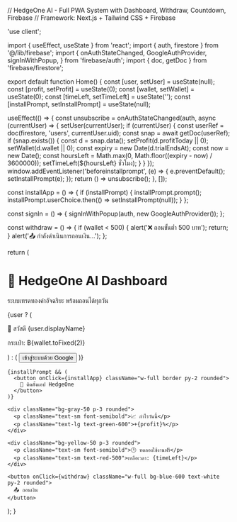 // HedgeOne AI - Full PWA System with Dashboard, Withdraw, Countdown, Firebase // Framework: Next.js + Tailwind CSS + Firebase

'use client';

import { useEffect, useState } from 'react'; import { auth, firestore } from '@/lib/firebase'; import { onAuthStateChanged, GoogleAuthProvider, signInWithPopup, } from 'firebase/auth'; import { doc, getDoc } from 'firebase/firestore';

export default function Home() { const [user, setUser] = useState(null); const [profit, setProfit] = useState(0); const [wallet, setWallet] = useState(0); const [timeLeft, setTimeLeft] = useState(''); const [installPrompt, setInstallPrompt] = useState(null);

useEffect(() => { const unsubscribe = onAuthStateChanged(auth, async (currentUser) => { setUser(currentUser); if (currentUser) { const userRef = doc(firestore, 'users', currentUser.uid); const snap = await getDoc(userRef); if (snap.exists()) { const d = snap.data(); setProfit(d.profitToday || 0); setWallet(d.wallet || 0); const expiry = new Date(d.trialEndsAt); const now = new Date(); const hoursLeft = Math.max(0, Math.floor((expiry - now) / 3600000)); setTimeLeft(${hoursLeft} ชั่วโมง); } } }); window.addEventListener('beforeinstallprompt', (e) => { e.preventDefault(); setInstallPrompt(e); }); return () => unsubscribe(); }, []);

const installApp = () => { if (installPrompt) { installPrompt.prompt(); installPrompt.userChoice.then(() => setInstallPrompt(null)); } };

const signIn = () => { signInWithPopup(auth, new GoogleAuthProvider()); };

const withdraw = () => { if (wallet < 500) { alert('❌ ถอนขั้นต่ำ 500 บาท'); return; } alert('📤 กำลังดำเนินการถอนเงิน...'); };

return ( <main className="p-6 max-w-xl mx-auto font-sans"> <div className="bg-white p-4 rounded-xl shadow-md space-y-4"> <h1 className="text-2xl font-bold text-indigo-600">🚀 HedgeOne AI Dashboard</h1> <p className="text-sm text-gray-600">ระบบเทรดทองคำอัจฉริยะ พร้อมถอนได้ทุกวัน</p>

{user ? (
      <div>
        <p className="text-green-600">👋 สวัสดี {user.displayName}</p>
        <p className="text-sm text-gray-600">กระเป๋า: ฿{wallet.toFixed(2)}</p>
      </div>
    ) : (
      <button onClick={signIn} className="bg-black text-white py-2 px-4 rounded">
        เข้าสู่ระบบด้วย Google
      </button>
    )}

    {installPrompt && (
      <button onClick={installApp} className="w-full border py-2 rounded">
        📲 ติดตั้งแอป HedgeOne
      </button>
    )}

    <div className="bg-gray-50 p-3 rounded">
      <p className="text-sm font-semibold">📈 กำไรวันนี้</p>
      <p className="text-lg text-green-600">+{profit}%</p>
    </div>

    <div className="bg-yellow-50 p-3 rounded">
      <p className="text-sm font-semibold">🕒 ทดลองใช้งานฟรี</p>
      <p className="text-sm text-red-500">เหลือเวลา: {timeLeft}</p>
    </div>

    <button onClick={withdraw} className="w-full bg-blue-600 text-white py-2 rounded">
      📤 ถอนเงิน
    </button>
  </div>
</main>

); }

